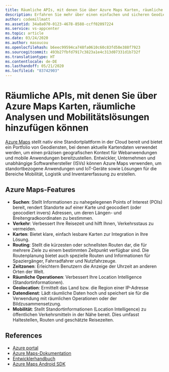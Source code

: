 ```yaml
---
title: Räumliche APIs, mit denen Sie über Azure Maps Karten, räumliche Analysen und Mobilitätslösungen hinzufügen können
description: Erfahren Sie mehr über einen einfachen und sicheren Geodienst, um mobile Anwendungen zu erstellen, die Standortinfomationen benötigen.
author: codemillmatt
ms.assetid: 34a8a070-0123-4678-8588-ccff02097224
ms.service: vs-appcenter
ms.topic: article
ms.date: 03/24/2020
ms.author: masoucou
ms.openlocfilehash: b6eec99594ca748fa0610c60c83fd58e388f7923
ms.sourcegitcommit: 493b27fbfd7917c3823a1e4c313d07331d1b732f
ms.translationtype: HT
ms.contentlocale: de-DE
ms.lasthandoff: 05/21/2020
ms.locfileid: "83742903"
---
```

# <a name="geospatial-apis-to-add-maps-spatial-analytics-and-mobility-solutions-with-azure-maps"></a>Räumliche APIs, mit denen Sie über Azure Maps Karten, räumliche Analysen und Mobilitätslösungen hinzufügen können

[Azure Maps](https://azure.microsoft.com/services/azure-maps/) stellt nativ eine Standortplattform in der Cloud bereit und bietet ein Portfolio von Geodiensten, bei denen aktuelle Kartendaten verwendet werden, um einen präzisen geografischen Kontext für Webanwendungen und mobile Anwendungen bereitzustellen. Entwickler, Unternehmen und unabhängige Softwarehersteller (ISVs) können Azure Maps verwenden, um standortbezogene Anwendungen und IoT-Geräte sowie Lösungen für die Bereiche Mobilität, Logistik und Inventarerfassung zu erstellen.

## <a name="azure-maps-features"></a>Azure Maps-Features
- **Suchen**: Stellt Informationen zu nahegelegenen Points of Interest (POIs) bereit, rendert Standorte auf einer Karte und geocodiert (oder geocodiert invers) Adressen, um deren Längen- und Breitengradkoordinaten zu bestimmen.
- **Verkehr**: Verbessert Ihre Reisezeit und hilft Ihnen, Verkehrsstaus zu vermeiden.
- **Karten**: Bietet klare, einfach lesbare Karten zur Integration in Ihre Lösung.
- **Routing**: Stellt die kürzesten oder schnellsten Routen dar, die für mehrere Ziele zu einem bestimmten Zeitpunkt verfügbar sind. Die Routenplanung bietet auch spezielle Routen und Informationen für Spaziergänger, Fahrradfahrer und Nutzfahrzeuge.
- **Zeitzonen**: Erleichtern Benutzern die Anzeige der Uhrzeit an anderen Orten der Welt.
- **Räumliche Operationen**: Verbessert Ihre Location Intelligence (Standortinformationen).
- **Geolocation**: Ermittelt das Land bzw. die Region einer IP-Adresse
- **Datendienst**: Lädt räumliche Daten hoch und speichert sie für die Verwendung mit räumlichen Operationen oder der Bildzusammensetzung.
- **Mobilität**: Stellt Standortinformationen (Location Intelligence) zu öffentlichen Verkehrsmitteln in der Nähe bereit. Dies umfasst Haltestellen, Routen und geschätzte Reisezeiten.

## <a name="references"></a>References
  - [Azure portal](https://portal.azure.com) 
  - [Azure Maps-Dokumentation](/azure/azure-maps/about-azure-maps)
  - [Entwicklerhandbuch](/azure/azure-maps/how-to-use-android-map-control-library)
  - [Azure Maps Android SDK](/azure/azure-maps/how-to-use-android-map-control-library)
